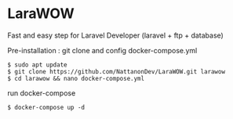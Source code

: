 # LaraWOW
Fast and easy step for Laravel Developer (laravel + ftp + database)

Pre-installation : git clone and config docker-compose.yml
```
$ sudo apt update
$ git clone https://github.com/NattanonDev/LaraWOW.git larawow
$ cd larawow && nano docker-compose.yml
```

run docker-compose
```
$ docker-compose up -d
```

